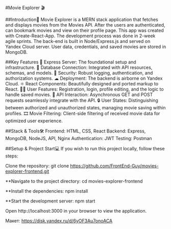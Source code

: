 #Movie Explorer 🎬

##Introduction📜
Movie Explorer is a MERN stack application that fetches and displays movies from the Movies API. After the users are authenticated, can bookmark movies and view on their profile page. This app was created with Create-React-App. The development process was done in 2-week agile sprints. The back-end is built in Node/Express.js and served on Yandex Cloud server. User data, credentials, and saved movies are stored in MongoDB.

##Key Features
🚀 Express Server: The foundational setup and infrastructure.
💽 Database Connection: Integrated with API resources, schemas, and models.
🔐 Security: Robust logging, authentication, and authorization systems.
☁ Deployment: The backend is airborne on Yandex Cloud.
⚛ React Components: Beautifully designed and ported markup to React.
🧑‍💻 User Features: Registration, login, profile editing, and the logic to handle saved movies.
🔄 API Interaction: Asynchronous GET and POST requests seamlessly integrate with the API.
🔒 User States: Distinguishing between authorized and unauthorized states, managing movie saving within profiles.
🎞 Movie Filtering: Client-side filtering of received movie data for optimized user experience.

##Stack & Tools🛠
Frontend: HTML, CSS, React
Backend: Express, MongoDB, NodeJS, API, Nginx
Authentication: JWT
Testing: Postman

##Setup & Project Start💻
If you wish to run this project locally, follow these steps:

Clone the repository:
git clone https://github.com/FrontEnd-Guy/movies-explorer-frontend.git

**Navigate to the project directory:
cd movies-explorer-frontend

**Install the dependencies:
npm install

**Start the development server:
npm start

Open http://localhost:3000 in your browser to view the application.


Макет: https://disk.yandex.ru/d/6yOF3Au7onoACA
